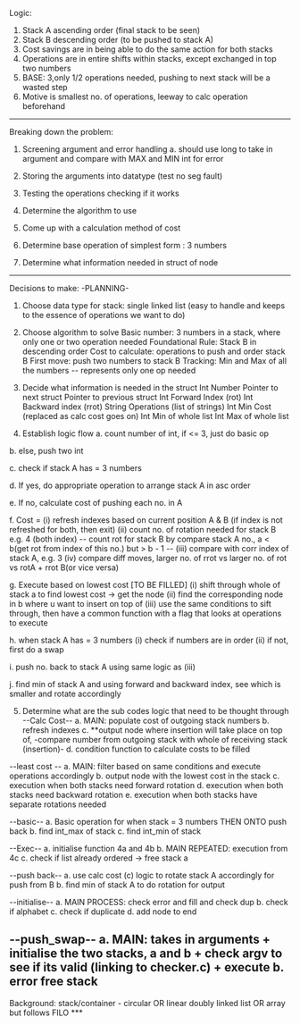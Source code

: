 Logic:
1. Stack A ascending order (final stack to be seen)
2. Stack B descending order (to be pushed to stack A)
3. Cost savings are in being able to do the same action for both stacks 
4. Operations are in entire shifts within stacks, except exchanged in top two numbers
5. BASE: 3,only 1/2 operations needed, pushing to next stack will be a wasted step
6. Motive is smallest no. of operations, leeway to calc operation beforehand

---

Breaking down the problem:
1. Screening argument and error handling
a. should use long to take in argument and compare with MAX and MIN int for error

2. Storing the arguments into datatype (test no seg fault)

3. Testing the operations checking if it works

4. Determine the algorithm to use

5. Come up with a calculation method of cost

6. Determine base operation of simplest form : 3 numbers

7. Determine what information needed in struct of node 

---

Decisions to make:
-PLANNING-
1. Choose data type for stack: single linked list 
(easy to handle and keeps to the essence of operations we want to do)

2. Choose algorithm to solve
Basic number: 3 numbers in a stack, where only one or two operation needed
Foundational Rule: Stack B in descending order 
Cost to calculate: operations to push and order stack B
First move: push two numbers to stack B
Tracking: Min and Max of all the numbers -- represents only one op needed

3. Decide what information is needed in the struct
Int Number
Pointer to next struct
Pointer to previous struct
Int Forward Index (rot)
Int Backward index (rrot)
String Operations (list of strings)
Int Min Cost (replaced as calc cost goes on)
Int Min of whole list
Int Max of whole list

4. Establish logic flow
a. count number of int, if <= 3, just do basic op

b. else, push two int

c. check if stack A has = 3 numbers

d. If yes, do appropriate operation to arrange stack A in asc order

e. If no, calculate cost of pushing each no. in A

f. Cost = 
(i) refresh indexes based on current position A & B (if index is not refreshed for both, then exit)
(ii) count no. of rotation needed for stack B e.g. 4 (both index)
-- count rot for stack B by compare stack A no., a < b(get rot from index of this no.) but > b - 1 --
(iii) compare with corr index of stack A, e.g. 3
(iv) compare diff moves, larger no. of rrot vs larger no. of rot vs rotA + rrot B(or vice versa)

g. Execute based on lowest cost [TO BE FILLED]
(i) shift through whole of stack a to find lowest cost -> get the node 
(ii) find the corresponding node in b where u want to insert on top of
(iii) use the same conditions to sift through, then have a common function with a flag that looks at operations to execute

h. when stack A has = 3 numbers
(i) check if numbers are in order
(ii) if not, first do a swap

i. push no. back to stack A using same logic as (iii)

j. find min of stack A and using forward and backward index, see which is smaller and rotate accordingly

5. Determine what are the sub codes logic that need to be thought through
--Calc Cost--
a. MAIN: populate cost of outgoing stack numbers
b. refresh indexes
c. **output node where insertion will take place on top of, 
-compare number from outgoing stack with whole of receiving stack (insertion)-
d.  condition function to calculate costs to be filled

--least cost -- 
a. MAIN: filter based on same conditions and execute operations accordingly
b. output node with the lowest cost in the stack
c. execution when both stacks need forward rotation
d. execution when both stacks need backward rotation
e. execution when both stacks have separate rotations needed

--basic--
a. Basic operation for when stack = 3 numbers THEN ONTO push back
b. find int_max of stack
c. find int_min of stack

--Exec--
a. initialise function 4a and 4b
b. MAIN REPEATED: execution from 4c 
c. check if list already ordered -> free stack a

--push back--
a. use calc cost (c) logic to rotate stack A accordingly for push from B
b. find min of stack A to do rotation for output

--initialise--
a. MAIN PROCESS: check error and fill and check dup
b. check if alphabet 
c. check if duplicate
d. add node to end 

--push_swap--
a. MAIN: takes in arguments + initialise the two stacks, a and b + check argv to see if its valid (linking to checker.c) + execute
b. error free stack
---

Background:
stack/container - circular OR linear doubly linked list OR array but follows FILO ***